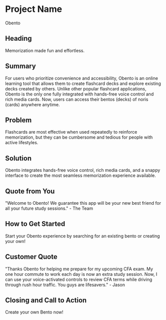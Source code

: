 # Project Name #
Obento
<!-- 
> This material was originally posted [here](http://www.quora.com/What-is-Amazons-approach-to-product-development-and-product-management). It is reproduced here for posterities sake.

There is an approach called "working backwards" that is widely used at Amazon. They work backwards from the customer, rather than starting with an idea for a product and trying to bolt customers onto it. While working backwards can be applied to any specific product decision, using this approach is especially important when developing new products or features.

For new initiatives a product manager typically starts by writing an internal press release announcing the finished product. The target audience for the press release is the new/updated product's customers, which can be retail customers or internal users of a tool or technology. Internal press releases are centered around the customer problem, how current solutions (internal or external) fail, and how the new product will blow away existing solutions.

If the benefits listed don't sound very interesting or exciting to customers, then perhaps they're not (and shouldn't be built). Instead, the product manager should keep iterating on the press release until they've come up with benefits that actually sound like benefits. Iterating on a press release is a lot less expensive than iterating on the product itself (and quicker!).

If the press release is more than a page and a half, it is probably too long. Keep it simple. 3-4 sentences for most paragraphs. Cut out the fat. Don't make it into a spec. You can accompany the press release with a FAQ that answers all of the other business or execution questions so the press release can stay focused on what the customer gets. My rule of thumb is that if the press release is hard to write, then the product is probably going to suck. Keep working at it until the outline for each paragraph flows. 

Oh, and I also like to write press-releases in what I call "Oprah-speak" for mainstream consumer products. Imagine you're sitting on Oprah's couch and have just explained the product to her, and then you listen as she explains it to her audience. That's "Oprah-speak", not "Geek-speak".

Once the project moves into development, the press release can be used as a touchstone; a guiding light. The product team can ask themselves, "Are we building what is in the press release?" If they find they're spending time building things that aren't in the press release (overbuilding), they need to ask themselves why. This keeps product development focused on achieving the customer benefits and not building extraneous stuff that takes longer to build, takes resources to maintain, and doesn't provide real customer benefit (at least not enough to warrant inclusion in the press release).
 -->

## Heading ##
Memorization made fun and effortless.

## Summary ##
For users who prioritize convenience and accessibility, Obento is an online learning tool that allows them to create flashcard decks and explore existing decks created by others. Unlike other popular flashcard applications, Obento is the only one fully integrated with hands-free voice control and rich media cards. Now, users can access their bentos (decks) of noris (cards) anywhere anytime.

## Problem ##
Flashcards are most effective when used repeatedly to reinforce memorization, but they can be cumbersome and tedious for people with active lifestyles. 

## Solution ##
Obento integrates hands-free voice control, rich media cards, and a snappy interface to create the most seamless memorization experience available.

## Quote from You ##
"Welcome to Obento! We guarantee this app will be your new best friend for all your future study sessions." - The Team

## How to Get Started ##
Start your Obento experience by searching for an existing bento or creating your own!

## Customer Quote ##
"Thanks Obento for helping me prepare for my upcoming CFA exam. My one hour commute to work each day is now an extra study session. Now, I can use your voice-activated controls to review CFA terms while driving through rush hour traffic. You guys are lifesavers." - Jason

## Closing and Call to Action ##
Create your own Bento now!